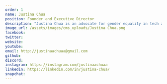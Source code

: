 ```yaml
---
order: 1
name: Justina Chua
position: Founder and Executive Director
description: "Justina Chua is an advocate for gender equality in tech and a junior at Vernon Hills High School near Chicago, Illinois. She founded HAX to make computer science more accessible and inclusive for girls and underrepresented minorities after facing discrimination as one of the few girls—if not, the only girl—in CS classes, competitions, and activities. At HAX, she directs all HAX operations and leads the HAX Executive Team. Outside of HAX, she serves as President of CS Club at school and is heavily involved in all-female CS communities as a Stanford she++ Fellow, NCWIT Awardee, and #BUILTBYGIRLS Advisee. In her free time, she enjoys going on boba runs with friends, watching Netflix shows, and reading up on psychology and tech."
image_url: /assets/images/cms_uploads/Justina Chua.png
facebook: 
twitter: 
website: 
youtube: 
email: http://justinaachuaa@gmail.com
github: 
discord: 
instagram: https://instagram.com/justinaachuaa
linkedin: https://linkedin.com/in/justina-chua/
snapchat: 
---
```

